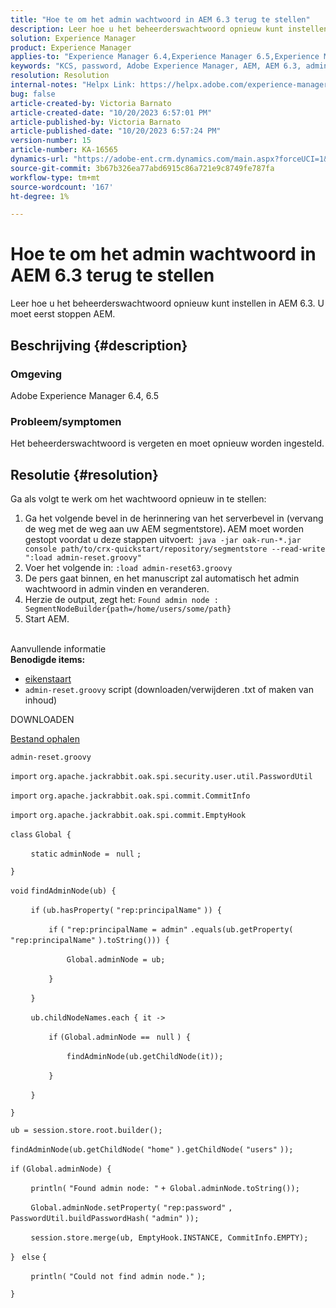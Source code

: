 ```yaml
---
title: "Hoe te om het admin wachtwoord in AEM 6.3 terug te stellen"
description: Leer hoe u het beheerderswachtwoord opnieuw kunt instellen in AEM 6.3.
solution: Experience Manager
product: Experience Manager
applies-to: "Experience Manager 6.4,Experience Manager 6.5,Experience Manager"
keywords: "KCS, password, Adobe Experience Manager, AEM, AEM 6.3, admin"
resolution: Resolution
internal-notes: "Helpx Link: https://helpx.adobe.com/experience-manager/kb/How-to-reset-the-admin-password-in-AEM-6-3.html"
bug: false
article-created-by: Victoria Barnato
article-created-date: "10/20/2023 6:57:01 PM"
article-published-by: Victoria Barnato
article-published-date: "10/20/2023 6:57:24 PM"
version-number: 15
article-number: KA-16565
dynamics-url: "https://adobe-ent.crm.dynamics.com/main.aspx?forceUCI=1&pagetype=entityrecord&etn=knowledgearticle&id=0f900d73-7a6f-ee11-8df0-6045bd0061cb"
source-git-commit: 3b67b326ea77abd6915c86a721e9c8749fe787fa
workflow-type: tm+mt
source-wordcount: '167'
ht-degree: 1%

---
```


# Hoe te om het admin wachtwoord in AEM 6.3 terug te stellen


Leer hoe u het beheerderswachtwoord opnieuw kunt instellen in AEM 6.3. U moet eerst stoppen AEM.

## Beschrijving {#description}


### <b>Omgeving</b>

Adobe Experience Manager 6.4, 6.5



### <b>Probleem/symptomen</b>

Het beheerderswachtwoord is vergeten en moet opnieuw worden ingesteld.


## Resolutie {#resolution}


Ga als volgt te werk om het wachtwoord opnieuw in te stellen:

1. Ga het volgende bevel in de herinnering van het serverbevel in (vervang de weg met de weg aan uw AEM segmentstore)<b>. </b>AEM moet worden gestopt voordat u deze stappen uitvoert:` java -jar oak-run-*.jar console path/to/crx-quickstart/repository/segmentstore --read-write ":load admin-reset.groovy"`
2. Voer het volgende in: `:load admin-reset63.groovy`
3. De pers gaat binnen, en het manuscript zal automatisch het admin wachtwoord in admin vinden en veranderen.
4. Herzie de output, zegt het: `Found admin node : SegmentNodeBuilder{path=/home/users/some/path}`
5. Start AEM.

<br>Aanvullende informatie<br>
<b>Benodigde items:</b>

- [eikenstaart](https://repo1.maven.org/maven2/org/apache/jackrabbit/oak-run/)
- `admin-reset.groovy` script (downloaden/verwijderen .txt of maken van inhoud)


DOWNLOADEN

[Bestand ophalen](https://helpx.adobe.com/content/dam/help/en/experience-manager/kb/How-to-reset-the-admin-password-in-AEM-6-3/_jcr_content/main-pars/download_section/download-1/admin-reset_groovy.txt "admin-reset.groovy.txt")

`admin-reset.groovy`



`import` `org.apache.jackrabbit.oak.spi.security.user.util.PasswordUtil`

`import` `org.apache.jackrabbit.oak.spi.commit.CommitInfo`

`import` `org.apache.jackrabbit.oak.spi.commit.EmptyHook`



`class` `Global {`

`    ` `static` `adminNode = ` `null` `;`

`}`



`void` `findAdminNode(ub) {`

`    ` `if` `(ub.hasProperty(` `"rep:principalName"` `)) {`

`        ` `if` `(` `"rep:principalName = admin"` `.equals(ub.getProperty(` `"rep:principalName"` `).toString())) {`

`            ` `Global.adminNode = ub;`

`        ` `}`

`    ` `}`

`    ` `ub.childNodeNames.each { it ->`

`        ` `if` `(Global.adminNode == ` `null` `) {`

`            ` `findAdminNode(ub.getChildNode(it));`

`        ` `}`

`    ` `}`

`}`



`ub = session.store.root.builder();`

`findAdminNode(ub.getChildNode(` `"home"` `).getChildNode(` `"users"` `));`



`if` `(Global.adminNode) {`

`    ` `println(` `"Found admin node: "` `+ Global.adminNode.toString());`

`    ` `Global.adminNode.setProperty(` `"rep:password"` `, PasswordUtil.buildPasswordHash(` `"admin"` `));`

`    ` `session.store.merge(ub, EmptyHook.INSTANCE, CommitInfo.EMPTY);`

`} ` `else` `{`

`    ` `println(` `"Could not find admin node."` `);`

`}`

